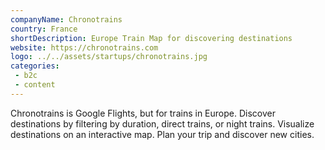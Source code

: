 ```yaml
---
companyName: Chronotrains
country: France
shortDescription: Europe Train Map for discovering destinations
website: https://chronotrains.com
logo: ../../assets/startups/chronotrains.jpg
categories: 
 - b2c
 - content
---
```


Chronotrains is Google Flights, but for trains in Europe.
Discover destinations by filtering by duration, direct trains, or night trains.
Visualize destinations on an interactive map.
Plan your trip and discover new cities.